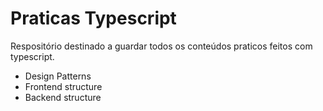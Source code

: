 # Praticas Typescript

Respositório destinado a guardar todos os conteúdos
praticos feitos com typescript.

+ Design Patterns
+ Frontend structure
+ Backend structure
